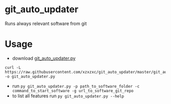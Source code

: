 # git_auto_updater
Runs always relevant software from git

# Usage
- download [git_auto_updater.py](https://raw.githubusercontent.com/xzxzxc/git_auto_updater/master/git_auto_updater.py)
```
curl -L https://raw.githubusercontent.com/xzxzxc/git_auto_updater/master/git_auto_updater.py -o git_auto_updater.py
```
- run `py git_auto_updater.py -p path_to_software_folder -c command_to_start_software -g url_to_software_git_repo`
- to list all features run `py git_auto_updater.py --help`
